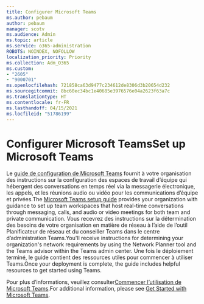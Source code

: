 ```yaml
---
title: Configurer Microsoft Teams
ms.author: pebaum
author: pebaum
manager: scotv
ms.audience: Admin
ms.topic: article
ms.service: o365-administration
ROBOTS: NOINDEX, NOFOLLOW
localization_priority: Priority
ms.collection: Adm_O365
ms.custom:
- "2605"
- "9000701"
ms.openlocfilehash: 721858ca63d9477c234612de8306d3b20654d232
ms.sourcegitcommit: 8bc60ec34bc1e40685e3976576e04a2623f63a7c
ms.translationtype: HT
ms.contentlocale: fr-FR
ms.lasthandoff: 04/15/2021
ms.locfileid: "51786199"
---
```

# <a name="set-up-microsoft-teams"></a><span data-ttu-id="71d37-102">Configurer Microsoft Teams</span><span class="sxs-lookup"><span data-stu-id="71d37-102">Set up Microsoft Teams</span></span>

<span data-ttu-id="71d37-103">Le [guide de configuration de Microsoft Teams](https://aka.ms/teamsguidance) fournit à votre organisation des instructions sur la configuration des espaces de travail d’équipe qui hébergent des conversations en temps réel via la messagerie électronique, les appels, et les réunions audio ou vidéo pour les communications d’équipe et privées.</span><span class="sxs-lookup"><span data-stu-id="71d37-103">The  [Microsoft Teams setup guide](https://aka.ms/teamsguidance)  provides your organization with guidance to set up team workspaces that host real-time conversations through messaging, calls, and audio or video meetings for both team and private communication.</span></span> <span data-ttu-id="71d37-104">Vous recevrez des instructions sur la détermination des besoins de votre organisation en matière de réseau à l’aide de l’outil Planificateur de réseau et du conseiller Teams dans le centre d’administration Teams.</span><span class="sxs-lookup"><span data-stu-id="71d37-104">You'll receive instructions for determining your organization's network requirements by using the Network Planner tool and the Teams advisor within the Teams admin center.</span></span> <span data-ttu-id="71d37-105">Une fois le déploiement terminé, le guide contient des ressources utiles pour commencer à utiliser Teams.</span><span class="sxs-lookup"><span data-stu-id="71d37-105">Once your deployment is complete, the guide includes helpful resources to get started using Teams.</span></span>

<span data-ttu-id="71d37-106">Pour plus d’informations, veuillez consulter[Commencer l’utilisation de Microsoft Teams](https://docs.microsoft.com/microsoftteams/get-started-with-teams-quick-start).</span><span class="sxs-lookup"><span data-stu-id="71d37-106">For additional information, please see [Get Started with Microsoft Teams](https://docs.microsoft.com/microsoftteams/get-started-with-teams-quick-start).</span></span>
